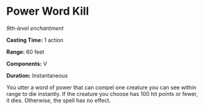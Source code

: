 <title>Power Word Kill</title>

# Power Word Kill

_9th-level enchantment_

**Casting Time:** 1 action

**Range:** 60 feet

**Components:** V

**Duration:** Instantaneous

You utter a word of power that can compel one
creature you can see within range to die
instantly. If the creature you choose has 100
hit points or fewer, it dies. Otherwise, the
spell has no effect.



